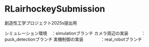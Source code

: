 # RLairhockeySubmission
創造性工学プロジェクト2025s提出用

シミュレーション環境　：simulationブランチ
カメラ周辺の実装　　　：puck_detectionブランチ
実機制御の実装　　　　：real_robotブランチ
